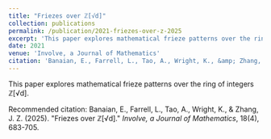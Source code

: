```yaml
---
title: "Friezes over ℤ[√d]"
collection: publications
permalink: /publication/2021-friezes-over-z-2025
excerpt: 'This paper explores mathematical frieze patterns over the ring of integers ℤ[√d].'
date: 2021
venue: 'Involve, a Journal of Mathematics'
citation: 'Banaian, E., Farrell, L., Tao, A., Wright, K., &amp; Zhang, J. Z. (2025). &amp;quot;Friezes over ℤ[√d].&amp;quot; <i>Involve, a Journal of Mathematics</i>, 18(4), 683-705.'
---
```

This paper explores mathematical frieze patterns over the ring of integers ℤ[√d].

Recommended citation: Banaian, E., Farrell, L., Tao, A., Wright, K., & Zhang, J. Z. (2025). &quot;Friezes over ℤ[√d].&quot; <i>Involve, a Journal of Mathematics</i>, 18(4), 683-705.